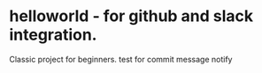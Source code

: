 # helloworld - for github and slack integration.
Classic project for beginners.
test for commit message
notify
